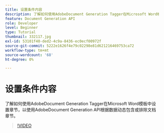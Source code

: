 ```yaml
---
title: 设置条件内容
description: 了解如何使用AdobeDocument Generation Tagger在Microsoft Word模板中设置章节，以使用AdobeDocument Generation API根据数据动态包含或排除文档章节
feature: Document Generation API
role: Developer
level: Beginner
type: Tutorial
thumbnail: 332117.jpg
exl-id: 53101f40-ded2-4c9a-8436-ec0ecf00972f
source-git-commit: 5222e1626f4e79c02298e81d621216469753ca72
workflow-type: tm+mt
source-wordcount: '68'
ht-degree: 0%

---
```


# 设置条件内容

了解如何使用AdobeDocument Generation Tagger在Microsoft Word模板中设置章节，以使用AdobeDocument Generation API根据数据动态包含或排除文档章节。

>[!VIDEO](https://video.tv.adobe.com/v/332117?hidetitle=true)
